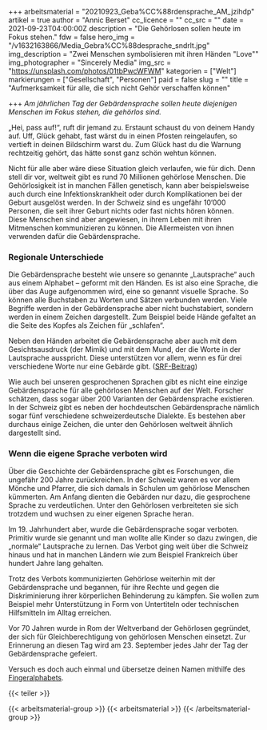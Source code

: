 +++
arbeitsmaterial = "20210923_Geba%CC%88rdensprache_AM_jzihdp"
artikel = true
author = "Annic Berset"
cc_licence = ""
cc_src = ""
date = 2021-09-23T04:00:00Z
description = "Die Gehörlosen sollen heute im Fokus stehen."
fdw = false
hero_img = "/v1632163866/Media_Gebra%CC%88desprache_sndrlt.jpg"
img_description = "Zwei Menschen symbolisieren mit ihren Händen \"Love\""
img_photographer = "Sincerely Media"
img_src = "https://unsplash.com/photos/01tbPwcWFWM"
kategorien = ["Welt"]
markierungen = ["Gesellschaft", "Personen"]
paid = false
slug = ""
title = "Aufmerksamkeit für alle, die sich nicht Gehör verschaffen können"

+++
_Am jährlichen Tag der Gebärdensprache sollen heute diejenigen Menschen im Fokus stehen, die gehörlos sind._

„Hei, pass auf!“, ruft dir jemand zu. Erstaunt schaust du von deinem Handy auf. Uff, Glück gehabt, fast wärst du in einen Pfosten reingelaufen, so vertieft in deinen Bildschirm warst du. Zum Glück hast du die Warnung rechtzeitig gehört, das hätte sonst ganz schön wehtun können.

Nicht für alle aber wäre diese Situation gleich verlaufen, wie für dich. Denn stell dir vor, weltweit gibt es rund 70 Millionen gehörlose Menschen. Die Gehörlosigkeit ist in manchen Fällen genetisch, kann aber beispielsweise auch durch eine Infektionskrankheit oder durch Komplikationen bei der Geburt ausgelöst werden. In der Schweiz sind es ungefähr 10‘000 Personen, die seit ihrer Geburt nichts oder fast nichts hören können.  
Diese Menschen sind aber angewiesen, in ihrem Leben mit ihren Mitmenschen kommunizieren zu können. Die Allermeisten von ihnen verwenden dafür die Gebärdensprache.

### Regionale Unterschiede

Die Gebärdensprache besteht wie unsere so genannte „Lautsprache“ auch aus einem Alphabet – geformt mit den Händen. Es ist also eine Sprache, die über das Auge aufgenommen wird, eine so genannt visuelle Sprache. So können alle Buchstaben zu Worten und Sätzen verbunden werden. Viele Begriffe werden in der Gebärdensprache aber nicht buchstabiert, sondern werden in einem Zeichen dargestellt. Zum Beispiel beide Hände gefaltet an die Seite des Kopfes als Zeichen für „schlafen“.

Neben den Händen arbeitet die Gebärdensprache aber auch mit dem Gesichtsausdruck (der Mimik) und mit dem Mund, der die Worte in der Lautsprache ausspricht. Diese unterstützen vor allem, wenn es für drei verschiedene Worte nur eine Gebärde gibt. ([SRF-Beitrag](https://www.srf.ch/play/tv/-/video/-?urn=urn:srf:video:6d4dfa89-ece8-4668-93fe-a53845735a33 "SRF Beitrag"))

Wie auch bei unseren gesprochenen Sprachen gibt es nicht eine einzige Gebärdensprache für alle gehörlosen Menschen auf der Welt. Forscher schätzen, dass sogar über 200 Varianten der Gebärdensprache existieren. In der Schweiz gibt es neben der hochdeutschen Gebärdensprache nämlich sogar fünf verschiedene schweizerdeutsche Dialekte. Es bestehen aber durchaus einige Zeichen, die unter den Gehörlosen weltweit ähnlich dargestellt sind.

### Wenn die eigene Sprache verboten wird

Über die Geschichte der Gebärdensprache gibt es Forschungen, die ungefähr 200 Jahre zurückreichen. In der Schweiz waren es vor allem Mönche und Pfarrer, die sich damals in Schulen um gehörlose Menschen kümmerten. Am Anfang dienten die Gebärden nur dazu, die gesprochene Sprache zu verdeutlichen. Unter den Gehörlosen verbreiteten sie sich trotzdem und wuchsen zu einer eigenen Sprache heran.

Im 19. Jahrhundert aber, wurde die Gebärdensprache sogar verboten. Primitiv wurde sie genannt und man wollte alle Kinder so dazu zwingen, die „normale“ Lautsprache zu lernen. Das Verbot ging weit über die Schweiz hinaus und hat in manchen Ländern wie zum Beispiel Frankreich über hundert Jahre lang gehalten.

Trotz des Verbots kommunizierten Gehörlose weiterhin mit der Gebärdensprache und begannen, für ihre Rechte und gegen die Diskriminierung ihrer körperlichen Behinderung zu kämpfen. Sie wollen zum Beispiel mehr Unterstützung in Form von Untertiteln oder technischen Hilfsmitteln im Alltag erreichen.

Vor 70 Jahren wurde in Rom der Weltverband der Gehörlosen gegründet, der sich für Gleichberechtigung von gehörlosen Menschen einsetzt. Zur Erinnerung an diesen Tag wird am 23. September jedes Jahr der Tag der Gebärdensprache gefeiert.

Versuch es doch auch einmal und übersetze deinen Namen mithilfe des [Fingeralphabets](https://www.sgb-fss.ch/wp-content/uploads/2015/06/sgb-fss_gs_fingeralphabet.pdf "Fingeralphabets").

{{< teiler >}}

{{< arbeitsmaterial-group >}}
{{< arbeitsmaterial >}}
{{< /arbeitsmaterial-group >}}